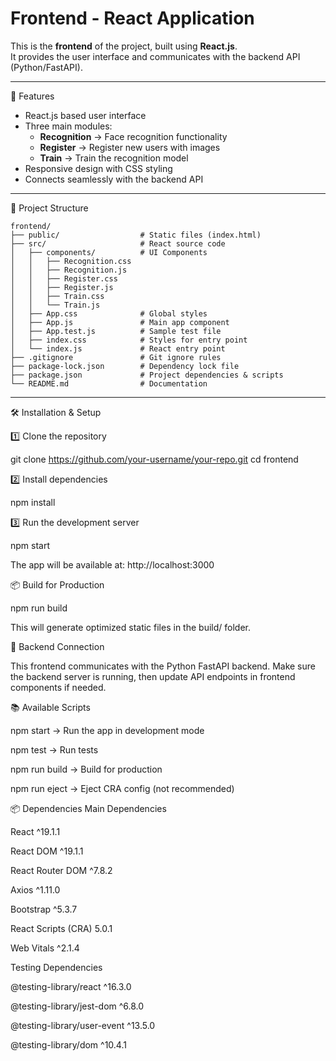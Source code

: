 # Frontend - React Application

This is the **frontend** of the project, built using **React.js**.  
It provides the user interface and communicates with the backend API (Python/FastAPI).

---

 🚀 Features
- React.js based user interface
- Three main modules:
  - **Recognition** → Face recognition functionality
  - **Register** → Register new users with images
  - **Train** → Train the recognition model
- Responsive design with CSS styling
- Connects seamlessly with the backend API

---

📂 Project Structure
~~~text
frontend/
├── public/                  # Static files (index.html)
├── src/                     # React source code
│   ├── components/          # UI Components
│   │   ├── Recognition.css
│   │   ├── Recognition.js
│   │   ├── Register.css
│   │   ├── Register.js
│   │   ├── Train.css
│   │   └── Train.js
│   ├── App.css              # Global styles
│   ├── App.js               # Main app component
│   ├── App.test.js          # Sample test file
│   ├── index.css            # Styles for entry point
│   └── index.js             # React entry point
├── .gitignore               # Git ignore rules
├── package-lock.json        # Dependency lock file
├── package.json             # Project dependencies & scripts
└── README.md                # Documentation
~~~

---

 🛠️ Installation & Setup

1️⃣ Clone the repository

git clone https://github.com/your-username/your-repo.git
cd frontend

2️⃣ Install dependencies

  npm install

3️⃣ Run the development server
  
  npm start

The app will be available at: http://localhost:3000


📦 Build for Production

npm run build

This will generate optimized static files in the build/ folder.

🔗 Backend Connection

This frontend communicates with the Python FastAPI backend.
Make sure the backend server is running, then update API endpoints in frontend components if needed.

📚 Available Scripts

npm start → Run the app in development mode

npm test → Run tests

npm run build → Build for production

npm run eject → Eject CRA config (not recommended)

📦 Dependencies
Main Dependencies

React
 ^19.1.1

React DOM
 ^19.1.1

React Router DOM
 ^7.8.2

Axios
 ^1.11.0

Bootstrap
 ^5.3.7

React Scripts (CRA)
 5.0.1

Web Vitals
 ^2.1.4

Testing Dependencies

@testing-library/react
 ^16.3.0

@testing-library/jest-dom
 ^6.8.0

@testing-library/user-event
 ^13.5.0

@testing-library/dom
 ^10.4.1


